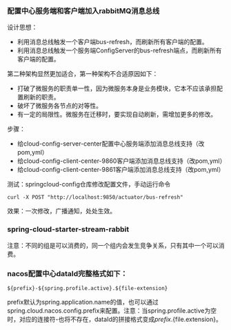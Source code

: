### 配置中心服务端和客户端加入rabbitMQ消息总线

设计思想：

* 利用消息总线触发一个客户端bus-refresh，而刷新所有客户端的配置。
* 利用消息总线触发一个服务端ConfigServer的bus-refresh端点，而刷新所有客户端的配置。

第二种架构显然更加适合，第一种架构不合适原因如下：

* 打破了微服务的职责单一性，因为微服务本身是业务模块，它本不应该承担配置刷新的职责。
* 破坏了微服务各节点的对等性。
* 有一定的局限性。微服务在迁移时，要实现自动刷新，需增加更多的修改。

步骤：

* 给cloud-config-server-center配置中心服务端添加消息总线支持（改pom,yml）
* 给cloud-config-client-center-9860客户端添加消息总线支持（改pom,yml）
* 给cloud-config-client-center-9861客户端添加消息总线支持（改pom,yml）


测试：springcloud-config仓库修改配置文件，手动运行命令
```
curl -X POST "http://localhost:9850/actuator/bus-refresh"
```
效果：一次修改，广播通知，处处生效。

### spring-cloud-starter-stream-rabbit
注意：不同的组是可以消费的，同一个组内会发生竞争关系，只有其中一个可以消费。

### nacos配置中心dataId完整格式如下：
```
${prefix}-${spring.profile.active}.${file-extension}
```
prefix默认为spring.application.name的值，也可以通过spring.cloud.nacos.config.prefix来配置。注意：当spring.profile.active为空时，对应的连接符-也将不存在，dataId的拼接格式变成${prefix}.${file.extension}。